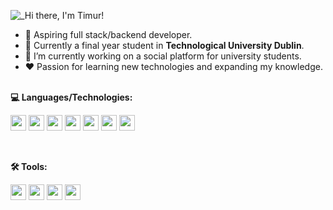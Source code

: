 <!-- ## Hi there, I'm Timur! I'm an Aspiring full stack developer with passion in learning new technology. 👋 -->
![_Hi there, I'm Timur! ](https://user-images.githubusercontent.com/40499701/153960813-36cbcf83-bf25-4713-a308-9ade7b14f81b.gif)

- 🔨 Aspiring full stack/backend developer.
- 📖 Currently a final year student in **Technological University Dublin**.
- 🚀 I’m currently working on a social platform for university students.
- ❤️ Passion for learning new technologies and expanding my knowledge.<br><br>

<!-- Connect with me: [<img src="https://cdn.jsdelivr.net/gh/devicons/devicon/icons/linkedin/linkedin-original.svg" width="20" height="20"/>](https://www.linkedin.com/in/tsult/) -->

**💻 Languages/Technologies:**
<p float="left">
  <img src="https://cdn.jsdelivr.net/gh/devicons/devicon/icons/javascript/javascript-original.svg" width="25" height="25"/>
  <img src="https://cdn.jsdelivr.net/gh/devicons/devicon/icons/react/react-original.svg" width="25" height="25"/>
  <img src="https://cdn.jsdelivr.net/gh/devicons/devicon/icons/nodejs/nodejs-original.svg" width="25" height="25"/>
  <img src="https://cdn.jsdelivr.net/gh/devicons/devicon/icons/mongodb/mongodb-plain.svg" width="25" height="25"/>
  <img src="https://cdn.jsdelivr.net/gh/devicons/devicon/icons/java/java-original.svg" width="25" height="25"/>
  <img src="https://img.icons8.com/color/48/000000/delphi-ide.png" width="25" height="25"/>
  <img src="https://cdn.jsdelivr.net/gh/devicons/devicon/icons/python/python-original.svg" width="25" height="25"/>
</p><br>

**🛠️ Tools:**
<p float="left">
  <img src="https://cdn.jsdelivr.net/gh/devicons/devicon/icons/git/git-plain.svg" width="25" height="25"//>
  <img src="https://cdn.jsdelivr.net/gh/devicons/devicon/icons/github/github-original.svg" width="25" height="25"/>
  <img src="https://cdn.jsdelivr.net/gh/devicons/devicon/icons/jira/jira-original.svg" width="25" height="25" />
  <img src="https://cdn.jsdelivr.net/gh/devicons/devicon/icons/trello/trello-plain.svg" width="25" height="25" />
</p>

<!-- ## 💻 Languages & Technologies
<p float="left">
  <img src="https://cdn.jsdelivr.net/gh/devicons/devicon/icons/javascript/javascript-original.svg" width="35" height="35"/>
  <img src="https://cdn.jsdelivr.net/gh/devicons/devicon/icons/java/java-original-wordmark.svg" width="35" height="35"/> 
  <img src="https://cdn.jsdelivr.net/gh/devicons/devicon/icons/nodejs/nodejs-original.svg" width="35" height="35"/>
  <img src="https://cdn.jsdelivr.net/gh/devicons/devicon/icons/c/c-original.svg" width="35" height="35"/>
  <img src="https://cdn.jsdelivr.net/gh/devicons/devicon/icons/express/express-original.svg" width="35" height="35"/>
  <img src="https://cdn.jsdelivr.net/gh/devicons/devicon/icons/php/php-plain.svg" width="35" height="35"/>
  <img src="https://cdn.jsdelivr.net/gh/devicons/devicon/icons/html5/html5-plain-wordmark.svg" width="35" height="35"/>
  <img src="https://cdn.jsdelivr.net/gh/devicons/devicon/icons/css3/css3-plain-wordmark.svg" width="35" height="35"/>
  <img src="https://cdn.jsdelivr.net/gh/devicons/devicon/icons/python/python-original-wordmark.svg" width="35" height="35"/>
  <img src="https://cdn.jsdelivr.net/gh/devicons/devicon/icons/flask/flask-original-wordmark.svg" width="45" height="45"/>
  <img src="https://cdn.jsdelivr.net/gh/devicons/devicon/icons/jquery/jquery-plain-wordmark.svg" width="35" height="35"/>
  <img src="https://cdn.jsdelivr.net/gh/devicons/devicon/icons/react/react-original-wordmark.svg" width="35" height="35"/>
  <img src="https://img.icons8.com/color/48/000000/delphi-ide.png" width="35" height="35"/>
  <img src="https://cdn.jsdelivr.net/gh/devicons/devicon/icons/mongodb/mongodb-plain-wordmark.svg" width="35" height="35"/>
  <img src="https://img.icons8.com/ios/50/000000/sql.png" width="35" height="35"/>
</p><br> -->

<!-- ## 🛠️ Tools
<p float="left">
  <img src="https://cdn.jsdelivr.net/gh/devicons/devicon/icons/git/git-plain.svg" width="35" height="35"//>
  <img src="https://cdn.jsdelivr.net/gh/devicons/devicon/icons/github/github-original-wordmark.svg" width="35" height="35"/>
  <img src="https://cdn.jsdelivr.net/gh/devicons/devicon/icons/jira/jira-original.svg" width="35" height="35" />
</p> -->
